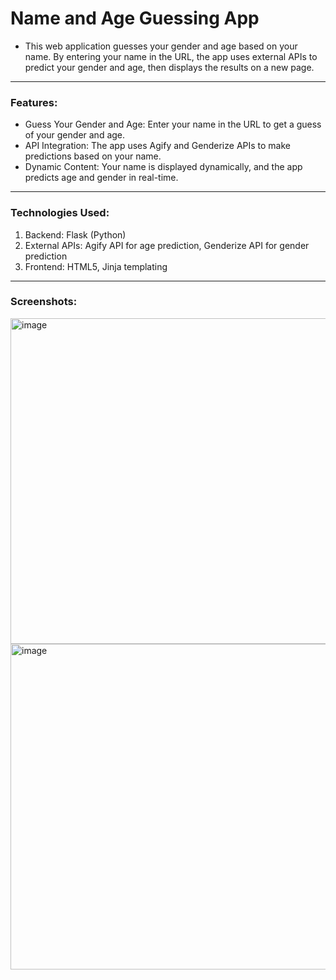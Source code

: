 # Name and Age Guessing App

- This web application guesses your gender and age based on your name. By entering your name in the URL, the app uses external APIs to predict your gender and age, then displays the results on a new page.

---

### Features:

- Guess Your Gender and Age: Enter your name in the URL to get a guess of your gender and age.
- API Integration: The app uses Agify and Genderize APIs to make predictions based on your name.
- Dynamic Content: Your name is displayed dynamically, and the app predicts age and gender in real-time.

---

### Technologies Used:

1. Backend: Flask (Python)
2. External APIs: Agify API for age prediction, Genderize API for gender prediction
3. Frontend: HTML5, Jinja templating

---

### Screenshots:

<img width="521" alt="image" src="https://github.com/user-attachments/assets/43fd97fc-cd63-40c2-a8a1-2fa79fe8a9ed" />
<img width="521" alt="image" src="https://github.com/user-attachments/assets/d4242f15-7a99-4dc7-9e13-72558c1fdfce" />
